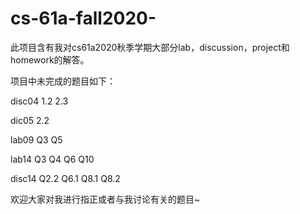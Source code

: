 # cs-61a-fall2020-
此项目含有我对cs61a2020秋季学期大部分lab，discussion，project和homework的解答。

项目中未完成的题目如下：

disc04 1.2 2.3

dic05 2.2

lab09 Q3 Q5

lab14 Q3 Q4 Q6 Q10

disc14 Q2.2 Q6.1 Q8.1 Q8.2

欢迎大家对我进行指正或者与我讨论有关的题目~
